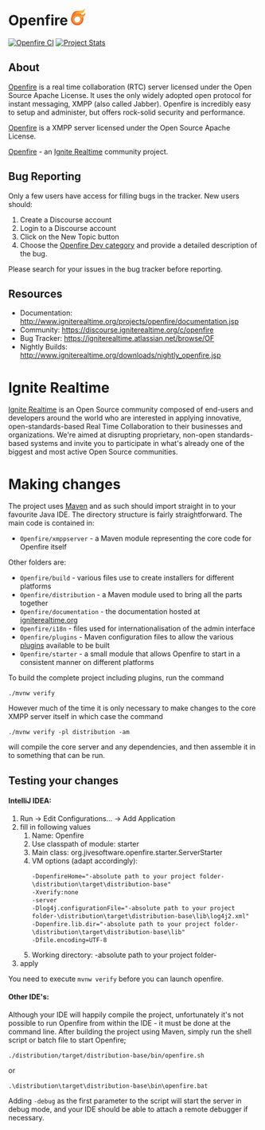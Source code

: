Openfire ![alt tag](https://raw.githubusercontent.com/igniterealtime/IgniteRealtime-Website/master/src/main/webapp/images/logo_openfire.gif)
========
[![Openfire CI](https://github.com/igniterealtime/Openfire/workflows/Openfire%20CI/badge.svg?branch=master)](https://github.com/igniterealtime/Openfire/actions?query=workflow%3A%22Openfire+CI%22+branch%3Amaster)  [![Project Stats](https://www.openhub.net/p/Openfire/widgets/project_thin_badge.gif)](https://www.openhub.net/p/Openfire)

About
-----
[Openfire] is a real time collaboration (RTC) server licensed under the Open Source Apache License. It uses the only widely adopted open protocol for instant messaging, XMPP (also called Jabber). Openfire is incredibly easy to setup and administer, but offers rock-solid security and performance.

[Openfire] is a XMPP server licensed under the Open Source Apache License.

[Openfire] - an [Ignite Realtime] community project.

Bug Reporting
-------------

Only a few users have access for filling bugs in the tracker. New
users should:

1. Create a Discourse account
2. Login to a Discourse account
3. Click on the New Topic button
4. Choose the [Openfire Dev category](https://discourse.igniterealtime.org/c/openfire/openfire-dev) and provide a detailed description of the bug.

Please search for your issues in the bug tracker before reporting.

Resources
---------

- Documentation: http://www.igniterealtime.org/projects/openfire/documentation.jsp
- Community: https://discourse.igniterealtime.org/c/openfire
- Bug Tracker: https://igniterealtime.atlassian.net/browse/OF
- Nightly Builds: http://www.igniterealtime.org/downloads/nightly_openfire.jsp

Ignite Realtime
===============

[Ignite Realtime] is an Open Source community composed of end-users and developers around the world who 
are interested in applying innovative, open-standards-based Real Time Collaboration to their businesses and organizations. 
We're aimed at disrupting proprietary, non-open standards-based systems and invite you to participate in what's already one 
of the biggest and most active Open Source communities.

[Openfire]: http://www.igniterealtime.org/projects/openfire/index.jsp
[Ignite Realtime]: http://www.igniterealtime.org
[XMPP (Jabber)]: http://xmpp.org/

Making changes
==============
The project uses [Maven](https://maven.apache.org/) and as such should import straight in to your favourite Java IDE.
The directory structure is fairly straightforward. The main code is contained in:

* `Openfire/xmppserver` - a Maven module representing the core code for Openfire itself

Other folders are:  
* `Openfire/build` - various files use to create installers for different platforms
* `Openfire/distribution` - a Maven module used to bring all the parts together
* `Openfire/documentation` - the documentation hosted at [igniterealtime.org](https://www.igniterealtime.org/projects/openfire/documentation.jsp)
* `Openfire/i18n` - files used for internationalisation of the admin interface
* `Openfire/plugins` - Maven configuration files to allow the various [plugins](https://www.igniterealtime.org/projects/openfire/plugins.jsp) available to be built
* `Openfire/starter` - a small module that allows Openfire to start in a consistent manner on different platforms

To build the complete project including plugins, run the command
```
./mvnw verify
```  

However much of the time it is only necessary to make changes to the core XMPP server itself in which case the command
```
./mvnw verify -pl distribution -am 
```  
will compile the core server and any dependencies, and then assemble it in to something that can be run. 

Testing your changes
--------------------

#### IntelliJ IDEA:

1. Run -> Edit Configurations... -> Add Application
2. fill in following values
    1. Name: Openfire
    2. Use classpath of module: starter
    3. Main class: org.jivesoftware.openfire.starter.ServerStarter
    4. VM options (adapt accordingly):
        ````
        -DopenfireHome="-absolute path to your project folder-\distribution\target\distribution-base" 
        -Xverify:none
        -server
        -Dlog4j.configurationFile="-absolute path to your project folder-\distribution\target\distribution-base\lib\log4j2.xml"
        -Dopenfire.lib.dir="-absolute path to your project folder-\distribution\target\distribution-base\lib"
        -Dfile.encoding=UTF-8
       ````
   5. Working directory: -absolute path to your project folder-
3. apply

You need to execute `mvnw verify` before you can launch openfire.

#### Other IDE's:

Although your IDE will happily compile the project, unfortunately it's not possible to run Openfire from within the 
IDE - it must be done at the command line. After building the project using Maven, simply run the shell script or 
batch file to start Openfire;
```
./distribution/target/distribution-base/bin/openfire.sh
```
or
```
.\distribution\target\distribution-base\bin\openfire.bat
```

Adding `-debug` as the first parameter to the script will start the server in debug mode, and your IDE should be able
to attach a remote debugger if necessary.
